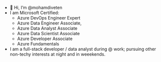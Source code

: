 - 👋 Hi, I’m @mohamdiveten
- I am Microsoft Certified:
  - Azure DevOps Engineer Expert
  - Azure Data Engineer Associate,
  - Azure Data Analyst Associate
  - Azure Data Scientist Associate 
  - Azure Developer Associate
  - Azure Fundamentals
- I am a full-stack developer / data analyst during @ work; pursuing other non-techy interests at night and in weeekends.
